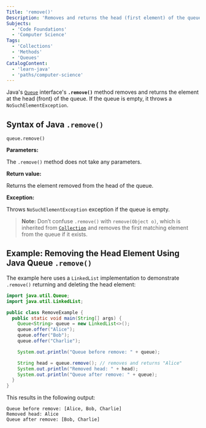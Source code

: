 ```yaml
---
Title: 'remove()'
Description: 'Removes and returns the head (first element) of the queue, throwing an exception if the queue is empty.'
Subjects:
  - 'Code Foundations'
  - 'Computer Science'
Tags:
  - 'Collections'
  - 'Methods'
  - 'Queues'
CatalogContent:
  - 'learn-java'
  - 'paths/computer-science'
---
```


Java's [`Queue`](https://www.codecademy.com/resources/docs/java/queue) interface's **`.remove()`** method removes and returns the element at the head (front) of the queue. If the queue is empty, it throws a `NoSuchElementException`.

## Syntax of Java `.remove()`

```pseudo
queue.remove()
```

**Parameters:**

The `.remove()` method does not take any parameters.

**Return value:**

Returns the element removed from the head of the queue.

**Exception:**

Throws `NoSuchElementException` exception if the queue is empty.

> **Note:** Don’t confuse `.remove()` with `remove(Object o)`, which is inherited from [`Collection`](https://www.codecademy.com/resources/docs/java/collection) and removes the first matching element from the queue if it exists.

## Example: Removing the Head Element Using Java Queue `.remove()`

The example here uses a `LinkedList` implementation to demonstrate `.remove()` returning and deleting the head element:

```java
import java.util.Queue;
import java.util.LinkedList;

public class RemoveExample {
  public static void main(String[] args) {
    Queue<String> queue = new LinkedList<>();
    queue.offer("Alice");
    queue.offer("Bob");
    queue.offer("Charlie");

    System.out.println("Queue before remove: " + queue);

    String head = queue.remove(); // removes and returns "Alice"
    System.out.println("Removed head: " + head);
    System.out.println("Queue after remove: " + queue);
  }
}
```

This results in the following output:

```shell
Queue before remove: [Alice, Bob, Charlie]
Removed head: Alice
Queue after remove: [Bob, Charlie]
```
